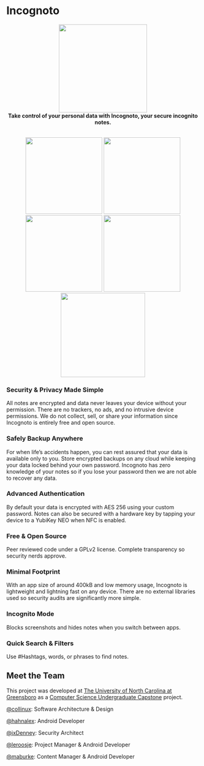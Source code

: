 # Incognoto
<p align="center">
<img src="https://github.com/incognoto/incognoto/blob/master/images/incognoto.png?raw=true" width="230"><br>
<b>Take control of your personal data with Incognoto, your secure incognito notes.</b><br><br>
</p>

<p align="center">
<img src="https://github.com/incognoto/incognoto/blob/master/images/welcome.png" width="200">
<img src="https://github.com/incognoto/incognoto/blob/master/images/main_1.png" width="200">
<img src="https://github.com/incognoto/incognoto/blob/master/images/edit_note.png" width="200">
<img src="https://github.com/incognoto/incognoto/blob/master/images/change_pass.png" width="200">
<a href="https://play.google.com/store/apps/details?id=com.notes.incognoto">
<img src="https://github.com/incognoto/incognoto/blob/master/images/google-play-badge.png?raw=true" width="220"></a>
</p>

### Security & Privacy Made Simple
All notes are encrypted and data never leaves your device without your permission. There are no trackers, no ads, and no intrusive device permissions. We do not collect, sell, or share your information since Incognoto is entirely free and open source.

### Safely Backup Anywhere
For when life’s accidents happen, you can rest assured that your data is available only to you. Store encrypted backups on any cloud while keeping your data locked behind your own password. Incognoto has zero knowledge of your notes so if you lose your password then we are not able to recover any data.

### Advanced Authentication
By default your data is encrypted with AES 256 using your custom password. Notes can also be secured with a hardware key by tapping your device to a YubiKey NEO when NFC is enabled.

### Free & Open Source
   Peer reviewed code under a GPLv2 license. Complete transparency so security nerds approve.
   
### Minimal Footprint
   With an app size of around 400kB and low memory usage, Incognoto is lightweight and lightning fast on any device. There are no external libraries used so security audits are significantly more simple.
   
### Incognito Mode
   Blocks screenshots and hides notes when you switch between apps.
   
### Quick Search & Filters
   Use #Hashtags, words, or phrases to find notes.

## Meet the Team
This project was developed at [The University of North Carolina at Greensboro](https://www.uncg.edu/) as a [Computer Science Undergraduate Capstone](https://www.uncg.edu/cmp/) project.

<a href="https://github.com/collinux">@collinux</a>: Software Architecture & Design

<a href="https://github.com/hahnalex">@hahnalex</a>: Android Developer

<a href="https://github.com/jxDenney">@jxDenney</a>: Security Architect

<a href="https://github.com/leroosje">@leroosje</a>: Project Manager & Android Developer

<a href="https://github.com/maburke">@maburke</a>: Content Manager & Android Developer
